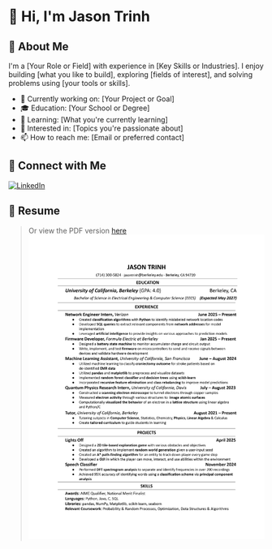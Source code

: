 # 👋 Hi, I'm Jason Trinh

## 🌟 About Me
I'm a [Your Role or Field] with experience in [Key Skills or Industries]. I enjoy building [what you like to build], exploring [fields of interest], and solving problems using [your tools or skills].

- 💼 Currently working on: [Your Project or Goal]
- 🎓 Education: [Your School or Degree]
- 🌱 Learning: [What you're currently learning]
- 🧠 Interested in: [Topics you're passionate about]
- 📫 How to reach me: [Email or preferred contact]

## 🔗 Connect with Me
[![LinkedIn](https://img.shields.io/badge/LinkedIn-blue?style=flat&logo=linkedin)](https://www.linkedin.com/in/jason-trinh-4590a8315)

## 📄 Resume
> Or view the PDF version [here](https://github.com/jaizunT/jaizunT.github.io/blob/main/Resume%207-25-27_img.jpg)
![Resume](https://github.com/jaizunT/jaizunT.github.io/blob/main/Resume%207-25-27_img.jpg)

